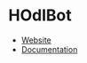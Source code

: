 # HOdlBot

* [Website](https://gaissa.github.com/HOdlbot/)
* [Documentation](https://gaissa.github.com/HOdlbot/hodlbot.html)
